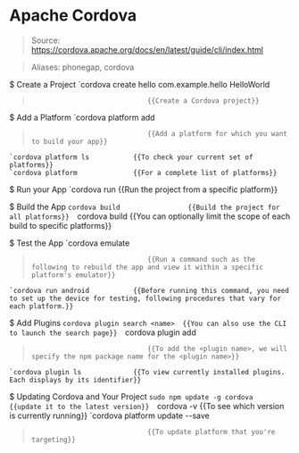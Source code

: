 # Apache Cordova

> Source: https://cordova.apache.org/docs/en/latest/guide/cli/index.html

> Aliases: phonegap, cordova

$ Create a Project
    `cordova create hello com.example.hello HelloWorld
>                                  {{Create a Cordova project}} 

$ Add a Platform
    `cordova platform add <platform name>
>                                  {{Add a platform for which you want to build your app}} 
    `cordova platform ls           {{To check your current set of platforms}} 
    `cordova platform              {{For a complete list of platforms}} 

$ Run your App
    `cordova run <platform name>   {{Run the project from a specific platform}} 

$ Build the App
    `cordova build                 {{Build the project for all platforms}} 
    `cordova build <platform name> {{You can optionally limit the scope of each build to specific platforms}} 

$ Test the App
    `cordova emulate <platform name>
>                                  {{Run a command such as the following to rebuild the app and view it within a specific platform's emulator}} 
    `cordova run android           {{Before running this command, you need to set up the device for testing, following procedures that vary for each platform.}} 

$ Add Plugins
    `cordova plugin search <name>  {{You can also use the CLI to launch the search page}} 
    `cordova plugin add <plugin name>
>                                  {{To add the <plugin name>, we will specify the npm package name for the <plugin name>}} 
    `cordova plugin ls             {{To view currently installed plugins. Each displays by its identifier}} 

$ Updating Cordova and Your Project
    `sudo npm update -g cordova    {{update it to the latest version}} 
    `cordova -v                    {{To see which version is currently running}} 
    `cordova platform update <platform name> --save
>                                  {{To update platform that you're targeting}} 

